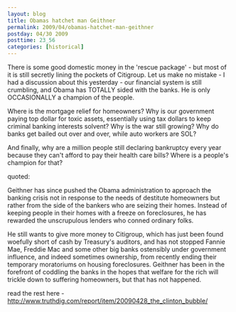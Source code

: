 ```yaml
---
layout: blog
title: Obamas hatchet man Geithner
permalink: 2009/04/obamas-hatchet-man-geithner
postday: 04/30 2009
posttime: 23_56
categories: [historical]
---
```


<p>There is some good domestic money in the 'rescue package' - but most of it is still secretly lining the pockets of Citigroup. Let us make no mistake - I had a discussion about this yesterday - our financial system is still crumbling, and Obama has TOTALLY sided with the banks. He is only OCCASIONALLY a champion of the people.</p>
<p>Where is the mortgage relief for homeowners? Why is our government paying top dollar for toxic assets, essentially using tax dollars to keep criminal banking interests solvent? Why is the war still growing? Why do banks get bailed out over and over, while auto workers are SOL?</p>
<p>And finally, why are a million people still declaring bankruptcy every year because they can't afford to pay their health care bills? Where is a people's champion for that?</p>
<p>quoted:</p>
<p>Geithner has since pushed the Obama administration to approach the banking crisis not in response to the needs of destitute homeowners but rather from the side of the bankers who are seizing their homes. Instead of keeping people in their homes with a freeze on foreclosures, he has rewarded the unscrupulous lenders who conned ordinary folks.</p>
<p>He still wants to give more money to Citigroup, which has just been found woefully short of cash by Treasury's auditors, and has not stopped Fannie Mae, Freddie Mac and some other big banks ostensibly under government influence, and indeed sometimes ownership, from recently ending their temporary moratoriums on housing foreclosures. Geithner has been in the forefront of coddling the banks in the hopes that welfare for the rich will trickle down to suffering homeowners, but that has not happened.</p>
<p>read the rest here - <a href="http://www.truthdig.com/report/item/20090428_the_clinton_bubble/" title="http://www.truthdig.com/report/item/20090428_the_clinton_bubble/">http://www.truthdig.com/report/item/20090428_the_clinton_bubble/</a></p>
